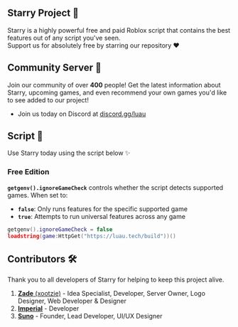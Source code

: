 ## Starry Project 🌟
Starry is a highly powerful free and paid Roblox script that contains the best features out of any script you've seen.
<br>Support us for absolutely free by starring our repository ❤️

## Community Server 💫
Join our community of over **400** people! Get the latest information about Starry, upcoming games, and even recommend your own games you'd like to see added to our project!
- Join us today on Discord at [discord.gg/luau](https://discord.gg/luau)

## Script 📜
Use Starry today using the script below ✨
### Free Edition
**`getgenv().ignoreGameCheck`** controls whether the script detects supported games. When set to:
- **`false`**: Only runs features for the specific supported game
- **`true`**: Attempts to run universal features across any game

```lua
getgenv().ignoreGameCheck = false
loadstring(game:HttpGet("https://luau.tech/build"))()
```

## Contributors 🛠️
Thank you to all developers of Starry for helping to keep this project alive.
1. [**Zade** (xootzie)](https://github.com/xootzie) - Idea Specialist, Developer, Server Owner, Logo Designer, Web Developer & Designer
2. [**Imperial**](https://discord.com/users/1021278070428147753) - Developer
3. [**Suno**](https://github.com/mr-suno) - Founder, Lead Developer, UI/UX Designer
